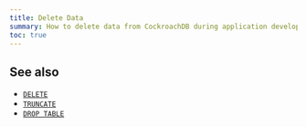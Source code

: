 ```yaml
---
title: Delete Data
summary: How to delete data from CockroachDB during application development
toc: true
---
```


## See also

- [`DELETE`](delete.html)
- [`TRUNCATE`](truncate.html)
- [`DROP TABLE`](drop-table.html)
